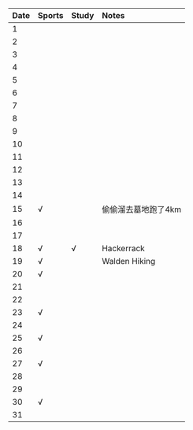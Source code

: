 Date|Sports|Study|Notes
:---------------|:---------------|:---------------|:---------------
1| | | |
2| | | |
3| | | |
4| | | |
5| | | |
6| | | |
7| | | |
8| | | |
9| | | |
10| | | |
11| | | |
12| | | |
13| | | |
14| | | |
15|√| |偷偷溜去墓地跑了4km|
16| | | |
17| | | |
18|√|√|Hackerrack|
19|√| |Walden Hiking|
20|√| | |
21| | | |
22| | | |
23|√| | |
24| | | |
25|√| | |
26| | | |
27|√| | |
28| | | |
29| | | |
30|√| | |
31| | | |
